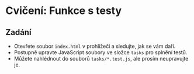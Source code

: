 # Cvičení: Funkce s testy

## Zadání

- Otevřete soubor `index.html` v prohlížeči a sledujte, jak se vám daří.
- Postupně upravte JavaScript soubory ve složce `tasks` pro splnění testů.
- Můžete nahlédnout do souborů `tasks/*.test.js`, ale prosím neupravujte je.
